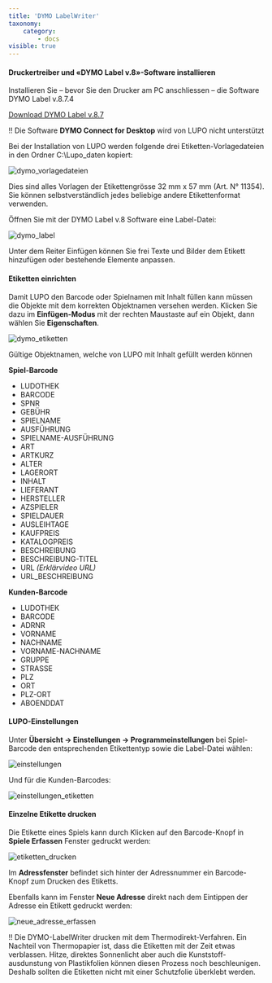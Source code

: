 ```yaml
---
title: 'DYMO LabelWriter'
taxonomy:
    category:
        - docs
visible: true
---
```


#### Druckertreiber und «DYMO Label v.8»-Software installieren

Installieren Sie – bevor Sie den Drucker am PC anschliessen – die Software DYMO Label v.8.7.4

[Download DYMO Label v.8.7](https://www.ludothekprogramm.ch/download/item/dymo)

!! Die Software **DYMO Connect for Desktop** wird von LUPO nicht unterstützt

Bei der Installation von LUPO werden folgende drei Etiketten-Vorlagedateien in den Ordner C:\\Lupo_daten kopiert:

![dymo_vorlagedateien](../../images/dymo_vorlagedateien.png)

Dies sind alles Vorlagen der Etikettengrösse 32 mm x 57 mm (Art. N° 11354). Sie können selbstverständlich jedes beliebige andere Etikettenformat verwenden.

Öffnen Sie mit der DYMO Label v.8 Software eine Label-Datei:

![dymo_label](../../images/dymo_label.png)

Unter dem Reiter Einfügen können Sie frei Texte und Bilder dem Etikett hinzufügen oder bestehende Elemente anpassen.

#### Etiketten einrichten

Damit LUPO den Barcode oder Spielnamen mit Inhalt füllen kann müssen die Objekte mit dem korrekten Objektnamen versehen werden. Klicken Sie dazu im **Einfügen-Modus** mit der rechten Maustaste auf ein Objekt, dann wählen Sie **Eigenschaften**.

![dymo_etiketten](../../images/dymo_etiketten.png)

Gültige Objektnamen, welche von LUPO mit Inhalt gefüllt werden können

**Spiel-Barcode**

* LUDOTHEK
* BARCODE
* SPNR
* GEBÜHR
* SPIELNAME
* AUSFÜHRUNG
* SPIELNAME-AUSFÜHRUNG
* ART
* ARTKURZ
* ALTER
* LAGERORT
* INHALT
* LIEFERANT
* HERSTELLER
* AZSPIELER
* SPIELDAUER
* AUSLEIHTAGE
* KAUFPREIS
* KATALOGPREIS
* BESCHREIBUNG
* BESCHREIBUNG-TITEL
* URL _(Erklärvideo URL)_
* URL_BESCHREIBUNG

**Kunden-Barcode**
* LUDOTHEK
* BARCODE
* ADRNR
* VORNAME
* NACHNAME
* VORNAME-NACHNAME
* GRUPPE
* STRASSE
* PLZ
* ORT
* PLZ-ORT
* ABOENDDAT

#### LUPO-Einstellungen

Unter **Übersicht → Einstellungen → Programmeinstellungen** bei Spiel-Barcode den entsprechenden Etikettentyp sowie die Label-Datei wählen:

![einstellungen](../../images/einstellungen.png)

Und für die Kunden-Barcodes:

![einstellungen_etiketten](../../images/einstellungen_etiketten.png)

#### Einzelne Etikette drucken

Die Etikette eines Spiels kann durch Klicken auf den Barcode-Knopf in **Spiele Erfassen** Fenster gedruckt werden:

![etiketten_drucken](../../images/etiketten_drucken.png)

Im **Adressfenster** befindet sich hinter der Adressnummer ein Barcode-Knopf zum Drucken des Etiketts.

Ebenfalls kann im Fenster **Neue Adresse** direkt nach dem Eintippen der Adresse ein Etikett gedruckt werden:

![neue_adresse_erfassen](../../images/neue_adresse_erfassen.png)

!! Die DYMO-LabelWriter drucken mit dem Thermodirekt-Verfahren. Ein Nachteil von Thermopapier ist, dass die Etiketten mit der Zeit etwas verblassen. Hitze, direktes Sonnenlicht aber auch die Kunststoff-ausdunstung von Plastikfolien können diesen Prozess noch beschleunigen. Deshalb sollten die Etiketten nicht mit einer Schutzfolie überklebt werden.
